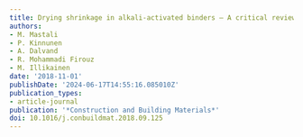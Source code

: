 ```yaml
---
title: Drying shrinkage in alkali-activated binders – A critical review
authors:
- M. Mastali
- P. Kinnunen
- A. Dalvand
- R. Mohammadi Firouz
- M. Illikainen
date: '2018-11-01'
publishDate: '2024-06-17T14:55:16.085010Z'
publication_types:
- article-journal
publication: '*Construction and Building Materials*'
doi: 10.1016/j.conbuildmat.2018.09.125
---
```

